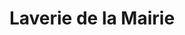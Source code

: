 ---
title: "Laverie de la Mairie"
url: /nogent-sur-oise/laverie-de-la-mairie/
shop: blanchisserie
---